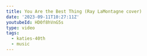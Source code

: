 ```yaml
---
title: You Are the Best Thing (Ray LaMontagne cover)
date: '2023-09-11T10:27:11Z'
youtubeId: HD0f8hVnG5s
type: video
tags:
  - katies-40th
  - music
---
```


